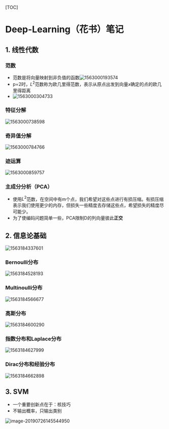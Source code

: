 [TOC]



# Deep-Learning（花书）笔记

## 1. 线性代数

### 范数

* 范数是将向量映射到非负值的函数![1563000193574](../images/1563000193574.png)
* p=2时，$L^2$范数称为欧几里得范数，表示从原点出发到向量$x$确定的点的欧几里得距离
* ![1563000304733](../images/1563000304733.png)



### 特征分解

![1563000738598](../images/1563000738598.png)



### 奇异值分解

![1563000784766](../images/1563000784766.png)



### 迹运算

![1563000859757](../images/1563000859757.png)



### 主成分分析（PCA）

* 使用$L^2$范数，在空间中有m个点，我们希望对这些点进行有损压缩。有损压缩表示我们使用更少的内存，但损失一些精度去存储这些点，希望损失的精度尽可能少。
* 为了使编码问题简单一些，PCA限制D的列向量彼此**正交**





## 2. 信息论基础

![1563184337601](../images/1563184337601.png)

### Bernoulli分布

![1563184528193](../images/1563184528193.png)

### Multinoulli分布

![1563184566677](../images/1563184566677.png)

### 高斯分布

![1563184600290](../images/1563184600290.png)

### 指数分布和Laplace分布

![1563184627999](../images/1563184627999.png)

### Dirac分布和经验分布

![1563184662898](../images/1563184662898.png)



## 3. SVM

*  一个重要创新点在于：核技巧
* 不输出概率，只输出类别

![image-20190726145544950](../images/image-20190726145544950.png)



